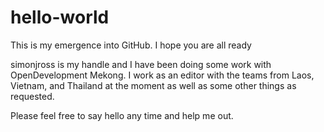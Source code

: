 # hello-world
This is my emergence into GitHub. I hope you are all ready

simonjross is my handle and I have been doing some work with OpenDevelopment Mekong. I work as an editor with the teams from Laos, Vietnam, and Thailand at the moment as well as some other things as requested.

Please feel free to say hello any time and help me out.
